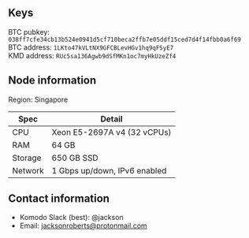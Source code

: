 ## Keys

BTC pubkey: `038ff7cfe34cb13b524e0941d5cf710beca2ffb7e05ddf15ced7d4f14fbb0a6f69`  
BTC address: `1LKto47kVLtNX9GFCBLevHGv1hq9qFSyE7`  
KMD address: `RUc5sa136Agwb9dSfMKn1oc7myHkUzeZf4`

## Node information

Region: Singapore

| Spec    | Detail              |
|---------|---------------------|
| CPU     | Xeon E5-2697A v4 (32 vCPUs) |
| RAM     | 64 GB               |
| Storage | 650 GB SSD          |
| Network | 1 Gbps up/down, IPv6 enabled |


## Contact information

- Komodo Slack (best): @jackson
- Email: jacksonroberts@protonmail.com